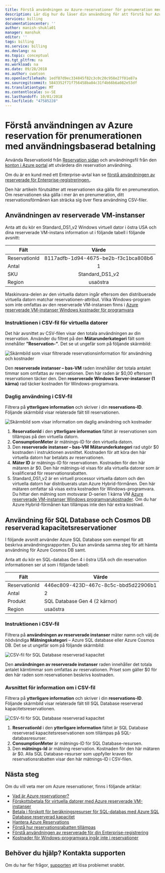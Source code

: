 ```yaml
---
title: Förstå användningen av Azure-reservationer för prenumeration med användningsbaserad betalning | Microsoft Docs
description: Lär dig hur du läser din användning för att förstå hur Azure reservation för prenumerationen med användningsbaserad betalning används.
services: billing
documentationcenter: ''
author: manish-shukla01
manager: manshuk
editor: ''
tags: billing
ms.service: billing
ms.devlang: na
ms.topic: conceptual
ms.tgt_pltfrm: na
ms.workload: na
ms.date: 09/28/2018
ms.author: cwatson
ms.openlocfilehash: 1edf87d9ec334845f82c3c0c20c958e27f01e87a
ms.sourcegitcommit: 5843352f71f756458ba84c31f4b66b6a082e53df
ms.translationtype: MT
ms.contentlocale: sv-SE
ms.lasthandoff: 10/01/2018
ms.locfileid: "47585228"
---
```

# <a name="understand-azure-reservation-usage-for-your-pay-as-you-go-subscription"></a>Förstå användningen av Azure reservation för prenumerationen med användningsbaserad betalning

Använda ReservationId från [Reservation sidan](https://portal.azure.com/?microsoft_azure_marketplace_ItemHideKey=Reservations&Microsoft_Azure_Reservations=true#blade/Microsoft_Azure_Reservations/ReservationsBrowseBlade) och användningsfil från den [konton i Azure portal](https://account.azure.com) att utvärdera din reservation användning.

Om du är en kund med ett Enterprise-avtal kan se [förstå användningen av reserverade för Enterprise-registreringen.](billing-understand-reserved-instance-usage-ea.md).

Den här artikeln förutsätter att reservationen ska gälla för en prenumeration. Om reservationen ska gälla i mer än en prenumeration, ditt reservationsförmånen kan sträcka sig över flera användning CSV-filer.

## <a name="usage-for-reserved-virtual-machine-instances"></a>Användningen av reserverade VM-instanser

Anta att du kör en Standard_DS1_v2 Windows virtuell dator i östra USA och dina reserverade VM-instans information ut i följande tabell i följande avsnitt:

| Fält | Värde |
|---| :---: |
|ReservationId |8117adfb-1d94-4675-be2b-f3c1bca808b6|
|Antal |1|
|SKU | Standard_DS1_v2|
|Region | usaöstra |

Maskinvara-delen av den virtuella datorn ingår eftersom den distribuerade virtuella datorn matchar reservationen-attribut. Vilka Windows-program som inte omfattas av den reserverade VM-instansen finns i [Azure reserverade VM-instanser Windows kostnader för programvara](billing-reserved-instance-windows-software-costs.md)

### <a name="statement-section-of-csv-file-for-vms"></a>Instruktionen i CSV-fil för virtuella datorer

Det här avsnittet av CSV-filen visar den totala användningen av din reservation. Använder du filtret på den **Mätarunderkategori** fält som innehåller **”Reservation-”**. Det se ut ungefär som på följande skärmbild:

![Skärmbild som visar filtrerade reservationsinformation för användning och kostnader](./media/billing-understand-reserved-instance-usage/billing-payg-reserved-instance-csv-statements.png)

Den **reserverade instanser – bas-VM** raden innehåller det totala antalet timmar som omfattas av reservationen. Den här raden är $0,00 eftersom reservationen täcker den. Den **reserverade Windows Server-instanser (1 kärna)** rad täcker kostnaden för Windows-programvara.

### <a name="daily-usage-section-of-csv-file"></a>Daglig användning i CSV-fil

Filtrera på **ytterligare information** och skriver i din **reservations-ID**. Följande skärmbild visar relaterade fält till reservationen.

![Skärmbild som visar information om daglig användning och kostnader](./media/billing-understand-reserved-instance-usage/billing-payg-reserved-instance-csv-details.png)

1. **ReservationId** i den **ytterligare information** fältet är reservationen som tillämpas på den virtuella datorn.
2. **ConsumptionMeter** är mätnings-ID för den virtuella datorn.
3. Den **reserverade instanser – bas-VM** **Mätarunderkategori** rad utgör $0 kostnaden i instruktionen avsnittet. Kostnaden för att köra den här virtuella datorn har betalats av reservationen.
4. **Mäter ID** är mätnings-ID för reservationen. Kostnaden för den här mätaren är $0. Den här mätnings-id visas för alla virtuella datorer som är kvalificerad för reservationsrabatten.
5. Standard_DS1_v2 är en virtuell processor virtuella datorn och den virtuella datorn har distribuerats utan Azure Hybrid-förmånen. Den här mätaren omfattar så visas extra kostnaden för Windows-programvara. Du hittar den mätning som motsvarar D-serien 1 kärna VM [Azure reserverade VM-instanser Windows programvarukostnader](billing-reserved-instance-windows-software-costs.md). Om du har Azure Hybrid-förmånen kan tillämpas inte den här extra kostnad.

## <a name="usage-for-sql-database--cosmos-db-reserved-capacity-reservations"></a>Användning för SQL Database och Cosmos DB reserverad kapacitetsreservationer

I följande avsnitt använder Azure SQL Database som exempel för att beskriva användningsrapporten. Du kan använda samma steg för att hämta användning för Azure Cosmos DB samt. 

Anta att du kör en SQL-databas Gen 4 i östra USA och din reservation informationen ser ut som i följande tabell:

| Fält | Värde |
|---| --- |
|ReservationId |446ec809-423D-467c-8c5c-bbd5d22906b1|
|Antal |2|
|Produkt| SQL Database Gen 4 (2 kärnor)|
|Region | usaöstra |

### <a name="statement-section-of-csv-file"></a>Instruktionen i CSV-fil

Filtrera på **användningen av reserverade instanser** mäter namn och välj de nödvändiga **Mätningskategori** – Azure SQL database eller Azure Cosmos DB. Det se ut ungefär som på följande skärmbild:

![CSV-fil för SQL Database reserverad kapacitet](./media/billing-understand-reserved-instance-usage/billing-payg-sql-db-reserved-capacity-csv-statements.png)

Den **användningen av reserverade instanser** raden innehåller det totala antalet kärntimmar som omfattas av reservationen. Priset som gäller $0 för den här raden som reservationen beskrivs kostnaden.

### <a name="detail-section-of-csv-file"></a>Avsnittet för information om i CSV-fil

Filtrera på **ytterligare information** och skriver i din **reservations-ID**. Följande skärmbild visar relaterade fält till SQL Database reserverad kapacitetsreservationen.

![CSV-fil för SQL Database reserverad kapacitet](./media/billing-understand-reserved-instance-usage/billing-payg-sql-db-reserved-capacity-csv-details.png)

1. **ReservationId** i den **ytterligare information** fältet är SQL Database reserverad kapacitetsreservationen som tillämpas på SQL-databasresurser.
2. **ConsumptionMeter** är mätnings-ID för SQL Database-resursen.
3. Den **mätnings-Id** är mätning reservation. Kostnaden för den här mätaren är $0. Alla SQL Database-resurser som uppfyller kraven för reservationsrabatten visar den här mätnings-ID i CSV-filen.

## <a name="next-steps"></a>Nästa steg

Om du vill veta mer om Azure reservationer, finns i följande artiklar:

- [Vad är Azure reservationer?](billing-save-compute-costs-reservations.md)
- [Förskottsbetala för virtuella datorer med Azure reserverade VM-instanser](../virtual-machines/windows/prepay-reserved-vm-instances.md)
- [Betala i förskott för beräkningsresurser för SQL-databas med Azure SQL Database reserverad kapacitet](../sql-database/sql-database-reserved-capacity.md)
- [Hantera Azure Reservations](billing-manage-reserved-vm-instance.md)
- [Förstå hur reservationsrabatten tillämpas](billing-understand-vm-reservation-charges.md)
- [Förstå användningen av reserverade för din Enterprise-registrering](billing-understand-reserved-instance-usage-ea.md)
- [Kostnader för Windows-programvara ingår inte i reservationer](billing-reserved-instance-windows-software-costs.md)

## <a name="need-help-contact-support"></a>Behöver du hjälp? Kontakta supporten

Om du har fler frågor, [supporten](https://portal.azure.com/?#blade/Microsoft_Azure_Support/HelpAndSupportBlade) att lösa problemet snabbt.


